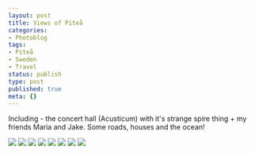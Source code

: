 ```yaml
---
layout: post
title: Views of Piteå
categories:
- Photoblog
tags:
- Piteå
- Sweden
- Travel
status: publish
type: post
published: true
meta: {}
---
```


Including - the concert hall (Acusticum) with it's strange spire thing + my friends Maria and Jake. Some roads, houses and the ocean!

![]({{site.baseurl}}/assets/posterous/charlesmartin/10/20101021-viewsofpitea-acousticum.jpg)
![]({{site.baseurl}}/assets/posterous/charlesmartin/10/20101021-viewsofpitea-IMG_5046.jpg)
![]({{site.baseurl}}/assets/posterous/charlesmartin/10/20101021-viewsofpitea-IMG_5070.jpg)
![]({{site.baseurl}}/assets/posterous/charlesmartin/10/20101021-viewsofpitea-IMG_5071.jpg)
![]({{site.baseurl}}/assets/posterous/charlesmartin/10/20101021-viewsofpitea-IMG_5075.jpg)
![]({{site.baseurl}}/assets/posterous/charlesmartin/10/20101021-viewsofpitea-IMG_5077.jpg)
![]({{site.baseurl}}/assets/posterous/charlesmartin/10/20101021-viewsofpitea-IMG_5081.jpg)
![]({{site.baseurl}}/assets/posterous/charlesmartin/10/20101021-viewsofpitea-IMG_5086.jpg)